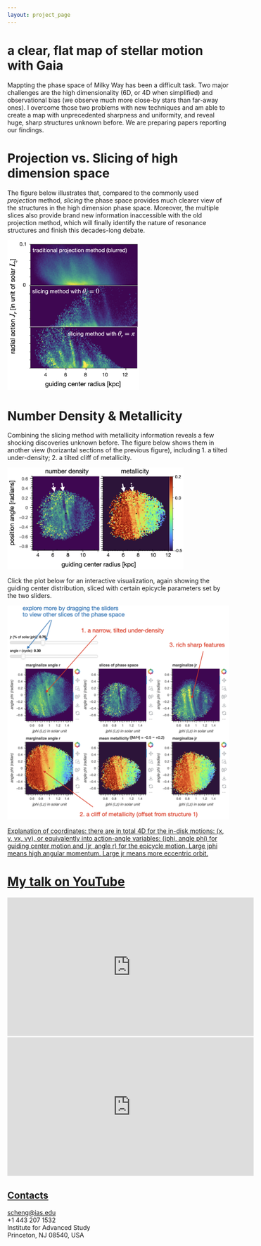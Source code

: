 ```yaml
---
layout: project_page
---
```


# a clear, flat map of stellar motion with Gaia

Mappting the phase space of Milky Way has been a difficult task.  Two major challenges are the high dimensionality (6D, or 4D when simplified) and observational bias (we observe much more close-by stars than far-away ones). I overcome those two problems with new techniques and am able to create a map with unprecedented sharpness and uniformity, and reveal huge, sharp structures unknown before.  We are preparing papers reporting our findings. 

# Projection vs. Slicing of high dimension space

The figure below illustrates that, compared to the commonly used *projection* method, *slicing* the phase space provides much clearer view of the structures in the high dimension phase space. Moreover, the multiple slices also provide brand new information inaccessible with the old projection method, which will finally identify the nature of resonance structures and finish this decades-long debate. 
  
<img src="https://github.com/SihaoCheng/SihaoCheng.github.io/blob/master/action_action.png?raw=true" width="300" />

# Number Density & Metallicity
Combining the slicing method with metallicity information reveals a few shocking discoveries unknown before. The figure below shows them in another view (horizantal sections of the previous figure), including 1. a tilted under-density; 2. a tilted cliff of metallicity.

<img src="https://github.com/SihaoCheng/SihaoCheng.github.io/blob/master/guiding_center.png?raw=true" width="400" />


Click the plot below for an interactive visualization, again showing the guiding center distribution, sliced with certain epicycle parameters set by the two sliders.

<a href="https://sihaocheng.github.io/phase_space_100_err20_0-0.05_jz0.5-_m17"><img src="https://github.com/SihaoCheng/SihaoCheng.github.io/blob/master/phase_space_marked.png?raw=true" width="800" />

Explanation of coordinates: there are in total 4D for the in-disk motions: (x, y, vx, vy), or equivalently into action-angle variables: 
(jphi, angle phi) for guiding center motion and (jr, angle r) for the epicycle motion. 
Large jphi means high angular momentum. Large jr means more eccentric orbit.

# My talk on YouTube
<iframe width="560" height="315" src="https://www.youtube.com/embed/9r2rgAeVdxg?si=o6eojHb6SGUTd6Sr&amp;start=3236" title="YouTube video player" frameborder="0" allow="accelerometer; autoplay; clipboard-write; encrypted-media; gyroscope; picture-in-picture; web-share" referrerpolicy="strict-origin-when-cross-origin" allowfullscreen></iframe>

<iframe width="560" height="315" src="https://www.youtube.com/embed/dL0JLNt_3EE?si=ZKpMetU_HQPC3A7M" title="YouTube video player" frameborder="0" allow="accelerometer; autoplay; clipboard-write; encrypted-media; gyroscope; picture-in-picture; web-share" referrerpolicy="strict-origin-when-cross-origin" allowfullscreen></iframe>


## Contacts
scheng@ias.edu
<br>
+1 443 207 1532
<br>
Institute for Advanced Study
<br>
Princeton, NJ 08540, USA
